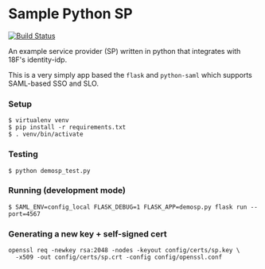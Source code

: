 Sample Python SP
================

[![Build Status](https://travis-ci.org/sbc100/identity-demo-sp-python.svg?branch=master)](https://travis-ci.org/sbc100/identity-demo-sp-python)

An example service provider (SP) written in python that integrates with 18F's
identity-idp.

This is a very simply app based the `flask` and `python-saml` which
supports SAML-based SSO and SLO.

### Setup

    $ virtualenv venv
    $ pip install -r requirements.txt
    $ . venv/bin/activate

### Testing

    $ python demosp_test.py

### Running (development mode)

    $ SAML_ENV=config_local FLASK_DEBUG=1 FLASK_APP=demosp.py flask run --port=4567

### Generating a new key + self-signed cert

    openssl req -newkey rsa:2048 -nodes -keyout config/certs/sp.key \
      -x509 -out config/certs/sp.crt -config config/openssl.conf
